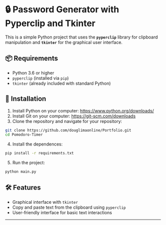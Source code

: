 # 🔒 Password Generator with Pyperclip and Tkinter

This is a simple Python project that uses the **`pyperclip`** library for clipboard manipulation and **`tkinter`** for the graphical user interface.

## 📦 Requirements

- Python 3.6 or higher
- `pyperclip` (installed via `pip`)
- `tkinter` (already included with standard Python)

## 🔧 Installation

1. Install Python on your computer: https://www.python.org/downloads/
2. Install Git on your computer: https://git-scm.com/downloads
3. Clone the repository and navigate for your repository:

```bash
git clone https://github.com/douglimaonline/Portfolio.git
cd Pomodoro-Timer
```

4. Install the dependences:

```bash
pip install -r requirements.txt
```

5. Run the project:

```bash
python main.py
```

## 🛠 Features

- Graphical interface with `tkinter`
- Copy and paste text from the clipboard using `pyperclip`
- User-friendly interface for basic text interactions

---
